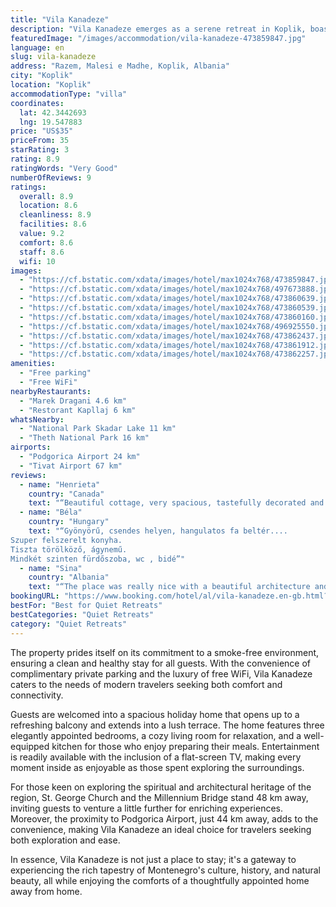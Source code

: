 ```yaml
---
title: "Vila Kanadeze"
description: "Vila Kanadeze emerges as a serene retreat in Koplik, boasting picturesque garden views and a prime location just a stone's throw away from some of Montenegro's most significant landmarks."
featuredImage: "/images/accommodation/vila-kanadeze-473859847.jpg"
language: en
slug: vila-kanadeze
address: "Razem, Malesi e Madhe, Koplik, Albania"
city: "Koplik"
location: "Koplik"
accommodationType: "villa"
coordinates:
  lat: 42.3442693
  lng: 19.547883
price: "US$35"
priceFrom: 35
starRating: 3
rating: 8.9
ratingWords: "Very Good"
numberOfReviews: 9
ratings:
  overall: 8.9
  location: 8.6
  cleanliness: 8.9
  facilities: 8.6
  value: 9.2
  comfort: 8.6
  staff: 8.6
  wifi: 10
images:
  - "https://cf.bstatic.com/xdata/images/hotel/max1024x768/473859847.jpg?k=fa369d39fd07e56e413e73f511a6c05ced8bef1e8591ae78e020cb3bf2f6f579&o=&hp=1"
  - "https://cf.bstatic.com/xdata/images/hotel/max1024x768/497673888.jpg?k=a2d227220f4e6412d5cabd17f8bb636b073ba9e019352f26354348796f33afd0&o=&hp=1"
  - "https://cf.bstatic.com/xdata/images/hotel/max1024x768/473860639.jpg?k=4022c691f0c4292ad115cbd7dcdcdaef1550b5b7e771260e826817fb20785c96&o=&hp=1"
  - "https://cf.bstatic.com/xdata/images/hotel/max1024x768/473860539.jpg?k=d82701e75fafbea5322bd9ce65be8b7e4b5a7fb110a15a1ff92971110ceeb9d7&o=&hp=1"
  - "https://cf.bstatic.com/xdata/images/hotel/max1024x768/473860160.jpg?k=54464c4f166c4b06069cad893f726632d82fab41fa49ebe3696cb6c992313d94&o=&hp=1"
  - "https://cf.bstatic.com/xdata/images/hotel/max1024x768/496925550.jpg?k=f162c010a91b242f9aad686a55c3285d9b339392f8ac75acc8cc9691c0af1ef1&o=&hp=1"
  - "https://cf.bstatic.com/xdata/images/hotel/max1024x768/473862437.jpg?k=671a4f617540508921550ff3840deb4f1bb6af6b64088b3fb8adcff669aa4bfe&o=&hp=1"
  - "https://cf.bstatic.com/xdata/images/hotel/max1024x768/473861912.jpg?k=8ec2794c343ec67fd3976cd6af1f4c2824f0044f09dbc41fb78135e7906fe1c9&o=&hp=1"
  - "https://cf.bstatic.com/xdata/images/hotel/max1024x768/473862257.jpg?k=271f835f8bd9d79d4287f00a0696527dead9cb3f68278399cd570a9084535a55&o=&hp=1"
amenities:
  - "Free parking"
  - "Free WiFi"
nearbyRestaurants:
  - "Marek Dragani 4.6 km"
  - "Restorant Kapllaj 6 km"
whatsNearby:
  - "National Park Skadar Lake 11 km"
  - "Theth National Park 16 km"
airports:
  - "Podgorica Airport 24 km"
  - "Tivat Airport 67 km"
reviews:
  - name: "Henrieta"
    country: "Canada"
    text: "“Beautiful cottage, very spacious, tastefully decorated and with all the amenities, including an outdoors bbq area. Extra comfortable beds and linens. The hosts were amazing, they gave us precise location and check-in instructions, as well as tips...”"
  - name: "Béla"
    country: "Hungary"
    text: "“Gyönyörű, csendes helyen, hangulatos fa beltér....
Szuper felszerelt konyha.
Tiszta törölköző, ágynemű.
Mindkét szinten fürdőszoba, wc , bidé”"
  - name: "Sina"
    country: "Albania"
    text: "“The place was really nice with a beautiful architecture and well located near the fascinating landscapes of Razem. The living room had a lot of space and its best attribute was the fireplace where we spent most of our time. The bed rooms were...”"
bookingURL: "https://www.booking.com/hotel/al/vila-kanadeze.en-gb.html?aid=8035640"
bestFor: "Best for Quiet Retreats"
bestCategories: "Quiet Retreats"
category: "Quiet Retreats"
---
```


The property prides itself on its commitment to a smoke-free environment, ensuring a clean and healthy stay for all guests. With the convenience of complimentary private parking and the luxury of free WiFi, Vila Kanadeze caters to the needs of modern travelers seeking both comfort and connectivity.

Guests are welcomed into a spacious holiday home that opens up to a refreshing balcony and extends into a lush terrace. The home features three elegantly appointed bedrooms, a cozy living room for relaxation, and a well-equipped kitchen for those who enjoy preparing their meals. Entertainment is readily available with the inclusion of a flat-screen TV, making every moment inside as enjoyable as those spent exploring the surroundings.

For those keen on exploring the spiritual and architectural heritage of the region, St. George Church and the Millennium Bridge stand 48 km away, inviting guests to venture a little further for enriching experiences. Moreover, the proximity to Podgorica Airport, just 44 km away, adds to the convenience, making Vila Kanadeze an ideal choice for travelers seeking both exploration and ease.

In essence, Vila Kanadeze is not just a place to stay; it's a gateway to experiencing the rich tapestry of Montenegro's culture, history, and natural beauty, all while enjoying the comforts of a thoughtfully appointed home away from home.